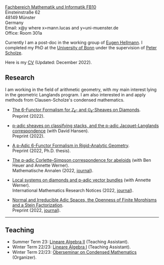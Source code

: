 [Fachbereich Mathematik und Informatik FB10](https://www.uni-muenster.de/FB10/)<br>
Einsteinstraße 62<br>
48149 Münster<br>
Germany<br>
Email: x@y where x=mann.lucas and y=uni-muenster.de<br>
Office: Room 301a

Currently I am a post-doc in the working group of [Eugen Hellmann](https://www.uni-muenster.de/Arithm/hellmann/index.html). I completed my PhD at the [University of Bonn](https://www.math.uni-bonn.de/?language=en) under the supervision of [Peter Scholze](https://people.mpim-bonn.mpg.de/scholze/).

Here is my [CV](/files/cv.pdf) (Updated: December 2022).


## Research

I am working in the field of arithmetic geometry, with my main interest lying in the geometric Langlands program. I am also interested in and apply methods from Clausen-Scholze's condensed mathematics.

* [The 6-Functor Formalism for $\mathbb Z_\ell$- and $\mathbb Q_\ell$-Sheaves on Diamonds](https://arxiv.org/pdf/2209.08135.pdf). <br>
  Preprint (2022).

* [p-adic sheaves on classifying stacks, and the p-adic Jacquet-Langlands correspondence](https://arxiv.org/pdf/2207.04073.pdf) (with David Hansen). <br>
  Preprint (2022).

* [A p-Adic 6-Functor Formalism in Rigid-Analytic Geometry](https://arxiv.org/pdf/2206.02022.pdf). <br>
  Preprint (2022, Ph.D. thesis).

* [The p-adic Corlette–Simpson correspondence for abeloids](https://arxiv.org/pdf/2107.09403.pdf) (with Ben Heuer and Annette Werner). <br>
  Mathematische Annalen (2022, [journal](https://doi.org/10.1007/s00208-022-02371-2)).

* [Local systems on diamonds and p-adic vector bundles](https://arxiv.org/pdf/2005.06855.pdf) (with Annette Werner). <br>
  International Mathematics Research Notices (2022, [journal](https://doi.org/10.1093/imrn/rnac182)).

* [Normal and Irreducible Adic Spaces, the Openness of Finite Morphisms and a Stein Factorization](https://arxiv.org/pdf/2005.06859.pdf). <br>
  Preprint (2022, [journal](https://doi.org/10.1017/nmj.2022.40)).

<hr>

## Teaching
* Summer Term 23: [Lineare Algebra II](https://www.uni-muenster.de/LearnWeb/learnweb2/course/view.php?id=68943) (Teaching Assistant).
* Winter Term 22/23: [Lineare Algebra I](https://www.uni-muenster.de/LearnWeb/learnweb2/course/view.php?id=64599) (Teaching Assistant).
* Winter Term 22/23: [Oberseminar on Condensed Mathematics](/files/ws22/oberseminar/plan.pdf) (Organizer).

